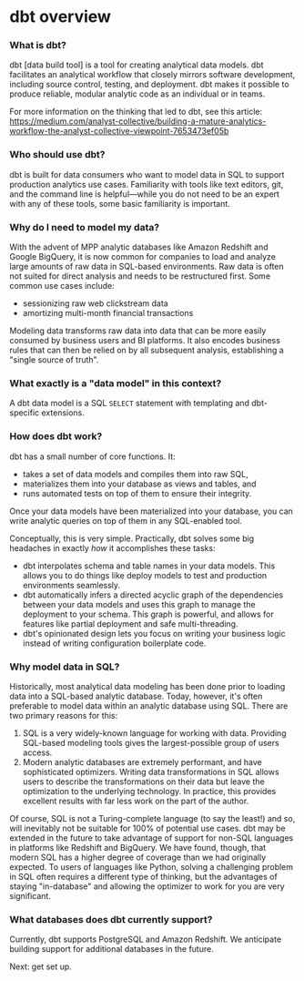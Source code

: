 # dbt overview #

### What is dbt? ###
dbt [data build tool] is a tool for creating analytical data models. dbt facilitates an analytical workflow that closely mirrors software development, including source control, testing, and deployment. dbt makes it possible to produce reliable, modular analytic code as an individual or in teams.

For more information on the thinking that led to dbt, see this article: https://medium.com/analyst-collective/building-a-mature-analytics-workflow-the-analyst-collective-viewpoint-7653473ef05b

### Who should use dbt? ###
dbt is built for data consumers who want to model data in SQL to support production analytics use cases. Familiarity with tools like text editors, git, and the command line is helpful—while you do not need to be an expert with any of these tools, some basic familiarity is important.

### Why do I need to model my data? ###
With the advent of MPP analytic databases like Amazon Redshift and Google BigQuery, it is now common for companies to load and analyze large amounts of raw data in SQL-based environments. Raw data is often not suited for direct analysis and needs to be restructured first. Some common use cases include:
- sessionizing raw web clickstream data
- amortizing multi-month financial transactions

Modeling data transforms raw data into data that can be more easily consumed by business users and BI platforms. It also encodes business rules that can then be relied on by all subsequent analysis, establishing a "single source of truth".

### What exactly is a "data model" in this context? ###
A dbt data model is a SQL `SELECT` statement with templating and dbt-specific extensions.

### How does dbt work? ###

dbt has a small number of core functions. It:
- takes a set of data models and compiles them into raw SQL,
- materializes them into your database as views and tables, and
- runs automated tests on top of them to ensure their integrity.

Once your data models have been materialized into your database, you can write analytic queries on top of them in any SQL-enabled tool.

Conceptually, this is very simple. Practically, dbt solves some big headaches in exactly *how* it accomplishes these tasks:
- dbt interpolates schema and table names in your data models. This allows you to do things like deploy models to test and production environments seamlessly.
- dbt automatically infers a directed acyclic graph of the dependencies between your data models and uses this graph to manage the deployment to your schema. This graph is powerful, and allows for features like partial deployment and safe multi-threading.
- dbt's opinionated design lets you focus on writing your business logic instead of writing configuration boilerplate code.

### Why model data in SQL? ###

Historically, most analytical data modeling has been done prior to loading data into a SQL-based analytic database. Today, however, it's often preferable to model data within an analytic database using SQL. There are two primary reasons for this:
1. SQL is a very widely-known language for working with data. Providing SQL-based modeling tools gives the largest-possible group of users access.
1. Modern analytic databases are extremely performant, and have sophisticated optimizers. Writing data transformations in SQL allows users to describe the transformations on their data but leave the optimization to the underlying technology. In practice, this provides excellent results with far less work on the part of the author.

Of course, SQL is not a Turing-complete language (to say the least!) and so, will inevitably not be suitable for 100% of potential use cases. dbt may be extended in the future to take advantage of support for non-SQL languages in platforms like Redshift and BigQuery. We have found, though, that modern SQL has a higher degree of coverage than we had originally expected. To users of languages like Python, solving a challenging problem in SQL often requires a different type of thinking, but the advantages of staying "in-database" and allowing the optimizer to work for you are very significant.

### What databases does dbt currently support? ###
Currently, dbt supports PostgreSQL and Amazon Redshift. We anticipate building support for additional databases in the future.

Next: get set up.
